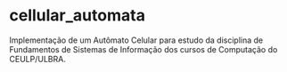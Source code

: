 # cellular_automata
Implementação de um Autômato Celular para estudo da disciplina de Fundamentos de Sistemas de Informação dos cursos de Computação do CEULP/ULBRA.
